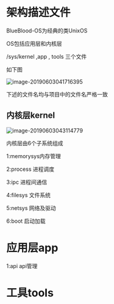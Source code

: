 # 架构描述文件



BlueBlood-OS为经典的类UnixOS

OS包括应用层和内核层

/sys/kernel ,app , tools   三个文件

如下图

![image-20190603041716395](https://github.com/shaojintian/BlueBlood-OS/tree/master/imgs/typora-user-images/image-20190603041716395.png)

下述的文件名均与项目中的文件名严格一致

## 内核层kernel

![image-20190603043114779](https://github.com/shaojintian/BlueBlood-OS/tree/master/imgs/typora-user-images/image-20190603043114779.png)

内核层由6个子系统组成

1:memorysys内存管理

2:process 进程调度

3:ipc  进程间通信

4:filesys 文件系统

5:netsys 网络及驱动

6:boot 启动加载



# 应用层app

1:api api管理







# 工具tools



